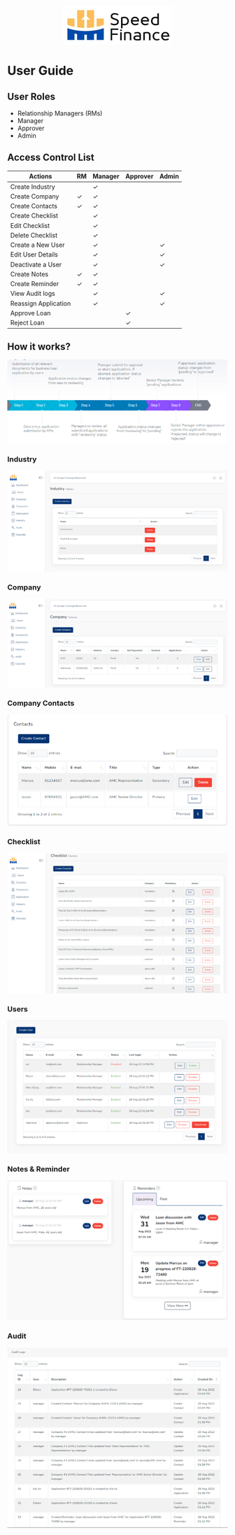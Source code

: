 <!-- PROJECT LOGO -->
<br />
<div align="center">
  <a href="https://github.com/neojw1505/Ellipsis-Hackathon-2022">
    <img src="https://raw.githubusercontent.com/neojw1505/Ellipsis-Hackathon-2022/master/Ellipsis-Hackathon-2022/Logos/hackathon-app-logo.PNG" alt="Logo" width="250" height="90" id="readme-top">
  </a>
</div>

# User Guide

## User Roles
* Relationship Managers (RMs)
* Manager
* Approver
* Admin

## Access Control List 
| Actions                   | RM        | Manager | Approver    | Admin   |    
| -------                   | --        | ------- | --------    | -----   | 
| Create Industry           |           | &check; |             |         |    
| Create Company            | &check;   | &check; |             |         |  
| Create Contacts           | &check;   | &check; |             |         |  
| Create Checklist          |           | &check; |             |         |   
| Edit Checklist            |           | &check; |             |         |   
| Delete Checklist          |           | &check; |             |         |   
| Create a New User         |           | &check; |             | &check; |   
| Edit User Details         |           | &check; |             | &check; |   
| Deactivate a User         |           | &check; |             | &check; |   
| Create Notes              | &check;   | &check; |             |         |   
| Create Reminder           | &check;   | &check; |             |         |   
| View Audit logs           |           | &check; |             | &check; |   
| Reassign Application      |           | &check; |             | &check; |
| Approve Loan              |           |         | &check;     |         |
| Reject Loan               |           |         | &check;     |         |

## How it works?
![LoanProcess-img](https://raw.githubusercontent.com/neojw1505/Ellipsis-Hackathon-2022/master/Ellipsis-Hackathon-2022/Appendix/LoanProcess.PNG)

### Industry
![Industry-img](https://raw.githubusercontent.com/neojw1505/Ellipsis-Hackathon-2022/master/Ellipsis-Hackathon-2022/Appendix/Industry.PNG)

### Company
![Company-img](https://raw.githubusercontent.com/neojw1505/Ellipsis-Hackathon-2022/master/Ellipsis-Hackathon-2022/Appendix/Company.PNG)

### Company Contacts
![Contacts-img](https://raw.githubusercontent.com/neojw1505/Ellipsis-Hackathon-2022/master/Ellipsis-Hackathon-2022/Appendix/Contacts.PNG)

### Checklist 
![Checklist-img](https://raw.githubusercontent.com/neojw1505/Ellipsis-Hackathon-2022/master/Ellipsis-Hackathon-2022/Appendix/Checklist.PNG)

### Users
![Users-img](https://raw.githubusercontent.com/neojw1505/Ellipsis-Hackathon-2022/master/Ellipsis-Hackathon-2022/Appendix/Users.PNG)

### Notes & Reminder
![Notes_Reminders-img](https://raw.githubusercontent.com/neojw1505/Ellipsis-Hackathon-2022/master/Ellipsis-Hackathon-2022/Appendix/Notes_Reminders.PNG)

### Audit
![auditlog-img](https://raw.githubusercontent.com/neojw1505/Ellipsis-Hackathon-2022/master/Ellipsis-Hackathon-2022/Appendix/AuditLogs.PNG)
